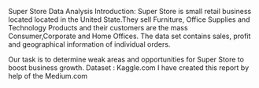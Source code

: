 Super Store Data Analysis
Introduction: Super Store is small retail business located located in the United State.They sell Furniture, Office Supplies and Technology Products and their customers are the mass Consumer,Corporate  and  Home Offices. The data set contains sales, profit and geographical information of individual orders.

Our task is to determine weak areas and opportunities for Super Store to boost business growth.
Dataset : Kaggle.com
I have created this report by help of the Medium.com

